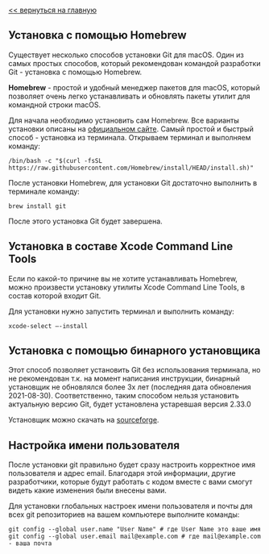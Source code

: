[<< вернуться на главную](./readme.md)

## Установка с помощью Homebrew ##

Существует несколько способов установки Git для macOS. Один из самых простых способов, который рекомендован командой разработки Git - установка с помощью Homebrew.

**Homebrew** - простой и удобный менеджер пакетов для macOS, который позволяет очень легко устанавливать и обновлять пакеты утилит для командной строки macOS.

Для начала необходимо установить сам Homebrew. Все варианты установки описаны на [официальном сайте](https://brew.sh/ru/). Самый простой и быстрый способ - установка из терминала. Открываем терминал и выполняем команду:

```shell
/bin/bash -c "$(curl -fsSL https://raw.githubusercontent.com/Homebrew/install/HEAD/install.sh)"
```

После установки Homebrew, для установки Git достаточно выполнить в терминале команду:

```shell
brew install git
```

После этого установка Git будет завершена.

## Установка в составе Xcode Command Line Tools

Если по какой-то причине вы не хотите устанавливать Homebrew, можно произвести установку утилиты Xcode Command Line Tools, в состав которой входит Git.

Для установки нужно запустить терминал и выполнить команду:

```shell
xcode-select –-install
```

## Установка с помощью бинарного установщика

Этот способ позволяет установить Git без использования терминала, но не рекомендован т.к. на момент написания инструкции, бинарный установщик не обновлялся более 3х лет (последняя дата обновления 2021-08-30). Соответственно, таким способом нельзя установить актуальную версию Git, будет установлена устаревшая версия 2.33.0

Установщик можно скачать на [sourceforge](https://sourceforge.net/projects/git-osx-installer/).

## Настройка имени пользователя

После установки git правильно будет сразу настроить корректное имя пользователя и адрес email. Благодаря этой информации, другие разработчики, которые будут работать с кодом вместе с вами смогут видеть какие изменения были внесены вами.

Для установки глобальных настроек имени пользователя и почты для всех git репозиториев на вашем компьютере выполните команды:

```shell
git config --global user.name "User Name" # где User Name это ваше имя
git config --global user.email mail@example.com # где mail@example.com - ваша почта
```